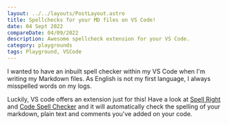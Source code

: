 ```yaml
---
layout: ../../layouts/PostLayout.astro
title: Spellchecks for your MD files on VS Code!
date: 04 Sept 2022
compareDate: 04/09/2022
description: Awesome spellcheck extension for your VS Code.
category: playgrounds
tags: Playground, VSCode
---
```


I wanted to have an inbuilt spell checker within my VS Code when I'm writing my Markdown files. As English is not my first language, I always misspelled words on my logs.

Luckily, VS code offers an extension just for this! Have a look at [Spell Right](https://marketplace.visualstudio.com/items?itemName=ban.spellright) and [Code Spell Checker](https://marketplace.visualstudio.com/items?itemName=streetsidesoftware.code-spell-checker) and it will automatically check the spelling of your markdown, plain text and comments you've added on your code.

